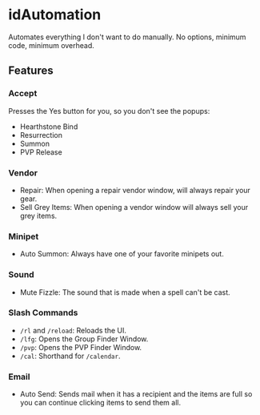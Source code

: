 # idAutomation

Automates everything I don't want to do manually. No options, minimum code,
minimum overhead.

## Features

### Accept

Presses the Yes button for you, so you don't see the popups:

- Hearthstone Bind
- Resurrection
- Summon
- PVP Release

### Vendor

- Repair: When opening a repair vendor window, will always repair your gear.
- Sell Grey Items: When opening a vendor window will always sell your grey
  items.

### Minipet

- Auto Summon: Always have one of your favorite minipets out.

### Sound

- Mute Fizzle: The sound that is made when a spell can't be cast.

### Slash Commands

- `/rl` and `/reload`: Reloads the UI.
- `/lfg`: Opens the Group Finder Window.
- `/pvp`: Opens the PVP Finder Window.
- `/cal`: Shorthand for `/calendar`.

### Email

- Auto Send: Sends mail when it has a recipient and the items are full so you
  can continue clicking items to send them all.

